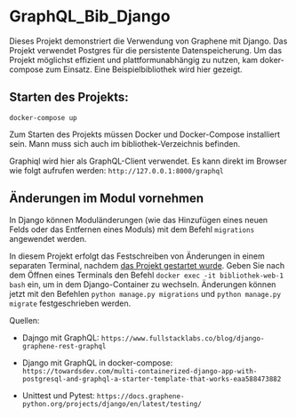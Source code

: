 # GraphQL_Bib_Django

Dieses Projekt demonstriert die Verwendung von Graphene mit Django. Das Projekt verwendet Postgres für die persistente Datenspeicherung. Um das Projekt möglichst effizient und plattformunabhängig zu nutzen, kam doker-compose zum Einsatz. Eine Beispielbibliothek wird hier gezeigt.

## Starten des Projekts:

```text
docker-compose up
```

Zum Starten des Projekts müssen Docker und Docker-Compose installiert sein. Mann muss sich auch im bibliothek-Verzeichnis befinden.

Graphiql wird hier als GraphQL-Client verwendet. Es kann direkt im Browser wie folgt aufrufen werden: `http://127.0.0.1:8000/graphql`

## Änderungen im Modul vornehmen

In Django können Moduländerungen (wie das Hinzufügen eines neuen Felds oder das Entfernen eines Moduls) mit dem Befehl `migrations` angewendet werden.

In diesem Projekt erfolgt das Festschreiben von Änderungen in einem separaten Terminal, nachdem [das Projekt gestartet wurde](#starten-des-projekts). Geben Sie nach dem Öffnen eines Terminals den Befehl `docker exec -it bibliothek-web-1 bash` ein, um in dem Django-Container zu wechseln. Änderungen können jetzt mit den Befehlen `python manage.py migrations` und `python manage.py migrate` festgeschrieben werden.


Quellen:

- Dajngo mit GraphQL: `https://www.fullstacklabs.co/blog/django-graphene-rest-graphql`

- Django mit GraphQL in docker-compose: `https://towardsdev.com/multi-containerized-django-app-with-postgresql-and-graphql-a-starter-template-that-works-eaa588473882`

- Unittest und Pytest: `https://docs.graphene-python.org/projects/django/en/latest/testing/`
